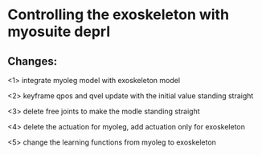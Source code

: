 # Controlling the exoskeleton with myosuite deprl

## Changes:

<1> integrate myoleg model with exoskeleton model

<2> keyframe qpos and qvel update with the initial value standing straight

<3> delete free joints to make the modle standing straight

<4> delete the actuation for myoleg, add actuation only for exoskeleton

<5> change the learning functions from myoleg to exoskeleton
